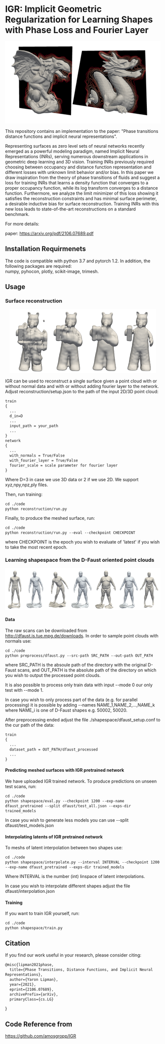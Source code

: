 # IGR: Implicit Geometric Regularization for Learning Shapes with Phase Loss and Fourier Layer
<p align="center">
  <img src="IGR.png"/>
</p>

This repository contains an implementation to the paper: "Phase transitions distance functions and implicit neural representations".

Representing surfaces as zero level sets of neural
networks recently emerged as a powerful modeling paradigm, named Implicit Neural Representations (INRs), serving numerous downstream
applications in geometric deep learning and 3D vision. Training INRs previously required choosing
between occupancy and distance function representation and different losses with unknown limit
behavior and/or bias. In this paper we draw inspiration from the theory of phase transitions of fluids and suggest a loss for training INRs that learns
a density function that converges to a proper occupancy function, while its log transform converges
to a distance function. Furthermore, we analyze
the limit minimizer of this loss showing it satisfies
the reconstruction constraints and has minimal
surface perimeter, a desirable inductive bias for
surface reconstruction. Training INRs with this
new loss leads to state-of-the-art reconstructions
on a standard benchmark.

For more details:

paper: https://arxiv.org/pdf/2106.07689.pdf


## Installation Requirmenets
The code is compatible with python 3.7 and pytorch 1.2. In addition, the following packages are required:  
numpy, pyhocon, plotly, scikit-image, trimesh.

## Usage


### Surface reconstruction
<p align="center">
  <img src="recon3D.png"/>
</p>

IGR can be used to reconstruct a single surface given a point cloud with or without normal data and with or without adding fourier layer to the network. Adjust reconstruction/setup.json to the
path of the input 2D/3D point cloud:
```
train
{
  ...
  d_in=D
  ...
  input_path = your_path
  ...
}
network
{
  ...
  with_normals = True/False
  with_fourier_layer = True/False
  fourier_scale = scale parameter for fourier layer
}
```
Where D=3 in case we use 3D data or 2 if we use 2D. We support xyz,npy,npz,ply files.

Then, run training:
```
cd ./code
python reconstruction/run.py 
```
Finally, to produce the meshed surface, run:
```
cd ./code
python reconstruction/run.py --eval --checkpoint CHECKPOINT
```
where CHECKPOINT is the epoch you wish to evaluate of 'latest' if you wish to take the most recent epoch.


### Learning shapespace from the D-Faust oriented point clouds
<p align="center">
  <img src="interpolation.jpg"/>
</p>

#### Data
The raw scans can be downloaded from http://dfaust.is.tue.mpg.de/downloads.
In order to sample point clouds with normals use:

```
cd ./code
python preprocess/dfaust.py --src-path SRC_PATH --out-path OUT_PATH
```
where SRC_PATH is the absoule path of the directory with the original D-Faust scans, and OUT_PATH is the absolute path
of the directory on which you wish to output the processed point clouds.

It is also possible to process only train
data with input --mode 0 our only test with --mode 1.
 
In case you wish to only process part of the data (e.g. for parallel processing) it is possible by adding --names NAME_1,NAME_2,...,NAME_k where NAME_i 
is one of D-Faust shapes e.g. 50002, 50020.

After preprocessing ended adjust the file ./shapespace/dfaust_setup.conf to the cur path of the data:
```
train
{
  ...
  dataset_path = OUT_PATH/dfaust_processed
  ...
}
```

#### Predicting meshed surfaces with IGR pretrained network
We have uploaded IGR trained network. To produce predictions on unseen test scans, run:
```
cd ./code
python shapespace/eval.py --checkpoint 1200 --exp-name dfaust_pretrained --split dfaust/test_all.json --exps-dir trained_models
```
In case you wish to generate less models you can use --split dfaust/test_models.json

#### Interpolating latents of IGR pretrained network
To meshs of latent interpolation between two shapes use:
```
cd ./code
python shapespace/interpolate.py --interval INTERVAL --checkpoint 1200 --exp-name dfaust_pretrained --exps-dir trained_models
```
Where INTERVAL is the number (int) linspace of latent interpolations.

In case you wish to interpolate different shapes adjust the file dfaust/interpolation.json
 
#### Training
If you want to train IGR yourself, run:
```
cd ./code
python shapespace/train.py
```

## Citation
If you find our work useful in your research, please consider citing:

    @misc{lipman2021phase,
      title={Phase Transitions, Distance Functions, and Implicit Neural Representations}, 
      author={Yaron Lipman},
      year={2021},
      eprint={2106.07689},
      archivePrefix={arXiv},
      primaryClass={cs.LG}
}
    	
## Code Reference from
https://github.com/amosgropp/IGR
